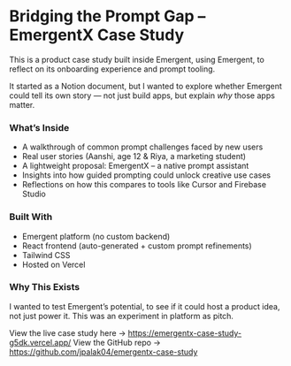 # Bridging the Prompt Gap – EmergentX Case Study

This is a product case study built inside Emergent, using Emergent, to reflect on its onboarding experience and prompt tooling.

It started as a Notion document, but I wanted to explore whether Emergent could tell its own story — not just build apps, but explain *why* those apps matter.

### What’s Inside
- A walkthrough of common prompt challenges faced by new users
- Real user stories (Aanshi, age 12 & Riya, a marketing student)
- A lightweight proposal: EmergentX – a native prompt assistant
- Insights into how guided prompting could unlock creative use cases
- Reflections on how this compares to tools like Cursor and Firebase Studio

### Built With
- Emergent platform (no custom backend)
- React frontend (auto-generated + custom prompt refinements)
- Tailwind CSS
- Hosted on Vercel

### Why This Exists
I wanted to test Emergent’s potential, to see if it could host a product idea, not just power it. This was an experiment in platform as pitch.

View the live case study here → https://emergentx-case-study-g5dk.vercel.app/
View the GitHub repo → https://github.com/jpalak04/emergentx-case-study
